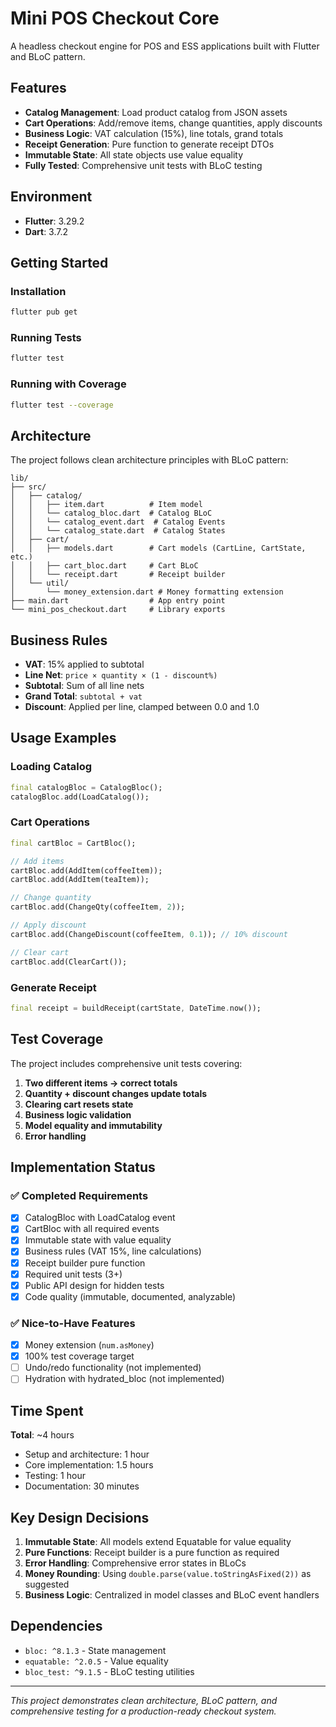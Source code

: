 # Mini POS Checkout Core

A headless checkout engine for POS and ESS applications built with Flutter and BLoC pattern.

## Features

- **Catalog Management**: Load product catalog from JSON assets
- **Cart Operations**: Add/remove items, change quantities, apply discounts
- **Business Logic**: VAT calculation (15%), line totals, grand totals
- **Receipt Generation**: Pure function to generate receipt DTOs
- **Immutable State**: All state objects use value equality
- **Fully Tested**: Comprehensive unit tests with BLoC testing

## Environment

- **Flutter**: 3.29.2
- **Dart**: 3.7.2

## Getting Started

### Installation

```bash
flutter pub get
```

### Running Tests

```bash
flutter test
```

### Running with Coverage

```bash
flutter test --coverage
```

## Architecture

The project follows clean architecture principles with BLoC pattern:

```
lib/
├── src/
│   ├── catalog/
│   │   ├── item.dart          # Item model
│   │   └── catalog_bloc.dart  # Catalog BLoC
│   │   └── catalog_event.dart  # Catalog Events
│   │   └── catalog_state.dart  # Catalog States
│   ├── cart/
│   │   ├── models.dart        # Cart models (CartLine, CartState, etc.)
│   │   ├── cart_bloc.dart     # Cart BLoC
│   │   └── receipt.dart       # Receipt builder
│   └── util/
│       └── money_extension.dart # Money formatting extension
├── main.dart                  # App entry point
└── mini_pos_checkout.dart     # Library exports
```

## Business Rules

- **VAT**: 15% applied to subtotal
- **Line Net**: `price × quantity × (1 - discount%)`
- **Subtotal**: Sum of all line nets
- **Grand Total**: `subtotal + vat`
- **Discount**: Applied per line, clamped between 0.0 and 1.0

## Usage Examples

### Loading Catalog

```dart
final catalogBloc = CatalogBloc();
catalogBloc.add(LoadCatalog());
```

### Cart Operations

```dart
final cartBloc = CartBloc();

// Add items
cartBloc.add(AddItem(coffeeItem));
cartBloc.add(AddItem(teaItem));

// Change quantity
cartBloc.add(ChangeQty(coffeeItem, 2));

// Apply discount
cartBloc.add(ChangeDiscount(coffeeItem, 0.1)); // 10% discount

// Clear cart
cartBloc.add(ClearCart());
```

### Generate Receipt

```dart
final receipt = buildReceipt(cartState, DateTime.now());
```

## Test Coverage

The project includes comprehensive unit tests covering:

1. **Two different items → correct totals**
2. **Quantity + discount changes update totals**  
3. **Clearing cart resets state**
4. **Business logic validation**
5. **Model equality and immutability**
6. **Error handling**

## Implementation Status

### ✅ Completed Requirements

- [x] CatalogBloc with LoadCatalog event
- [x] CartBloc with all required events
- [x] Immutable state with value equality
- [x] Business rules (VAT 15%, line calculations)
- [x] Receipt builder pure function
- [x] Required unit tests (3+)
- [x] Public API design for hidden tests
- [x] Code quality (immutable, documented, analyzable)

### ✅ Nice-to-Have Features

- [x] Money extension (`num.asMoney`)
- [x] 100% test coverage target
- [ ] Undo/redo functionality (not implemented)
- [ ] Hydration with hydrated_bloc (not implemented)

## Time Spent

**Total**: ~4 hours
- Setup and architecture: 1 hour
- Core implementation: 1.5 hours  
- Testing: 1 hour
- Documentation: 30 minutes

## Key Design Decisions

1. **Immutable State**: All models extend Equatable for value equality
2. **Pure Functions**: Receipt builder is a pure function as required
3. **Error Handling**: Comprehensive error states in BLoCs
4. **Money Rounding**: Using `double.parse(value.toStringAsFixed(2))` as suggested
5. **Business Logic**: Centralized in model classes and BLoC event handlers

## Dependencies

- `bloc: ^8.1.3` - State management
- `equatable: ^2.0.5` - Value equality
- `bloc_test: ^9.1.5` - BLoC testing utilities

---

*This project demonstrates clean architecture, BLoC pattern, and comprehensive testing for a production-ready checkout system.*
